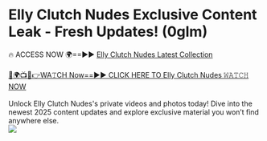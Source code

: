 # Elly Clutch Nudes Exclusive Content Leak - Fresh Updates! (0glm)

🔥 ACCESS NOW 🌍==►► <a href="https://tinyurl.com/yc657z5k" rel="nofollow">Elly Clutch Nudes Latest Collection</a>
<br><br>
[🔴🌍📺📱👉WA𝚃CH Now==►► CLICK HERE TO Elly Clutch Nudes 𝚆𝙰𝚃𝙲𝙷 NOW](https://tinyurl.com/yc657z5k)
<br><br>
Unlock Elly Clutch Nudes's private videos and photos today! Dive into the newest 2025 content updates and explore exclusive material you won’t find anywhere else.
<br>
<a href="https://tinyurl.com/yc657z5k" rel="nofollow" data-target="animated-image.originalLink"><img src="https://camo.githubusercontent.com/8a4f000d20f83aca3bf7ec5f350d767afa0574a8a352519fd8cfa583a6f93a33/68747470733a2f2f692e696d6775722e636f6d2f644a486b345a712e676966" data-canonical-src="https://i.imgur.com/dJHk4Zq.gif" style="max-width: 100%; display: inline-block;" data-target="animated-image.originalImage"></a>
<br>
